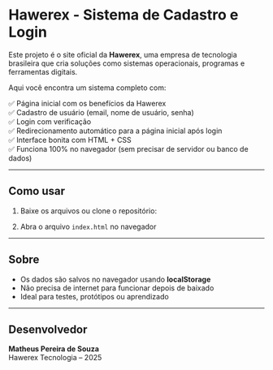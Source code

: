 # Hawerex - Sistema de Cadastro e Login

Este projeto é o site oficial da **Hawerex**, uma empresa de tecnologia brasileira que cria soluções como sistemas operacionais, programas e ferramentas digitais.

Aqui você encontra um sistema completo com:

✅ Página inicial com os benefícios da Hawerex  
✅ Cadastro de usuário (email, nome de usuário, senha)  
✅ Login com verificação  
✅ Redirecionamento automático para a página inicial após login  
✅ Interface bonita com HTML + CSS  
✅ Funciona 100% no navegador (sem precisar de servidor ou banco de dados)

---

## Como usar

1. Baixe os arquivos ou clone o repositório:


2. Abra o arquivo `index.html` no navegador

---

## Sobre

- Os dados são salvos no navegador usando **localStorage**
- Não precisa de internet para funcionar depois de baixado
- Ideal para testes, protótipos ou aprendizado

---

## Desenvolvedor

**Matheus Pereira de Souza**  
Hawerex Tecnologia – 2025  
